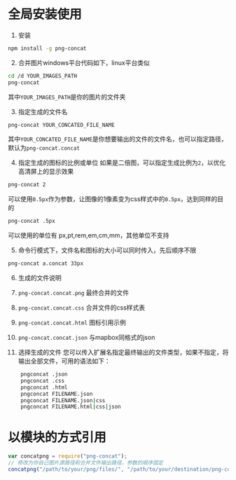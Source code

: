 # 全局安装使用

1. 安装
```sh
npm install -g png-concat
```

2. 合并图片windows平台代码如下，linux平台类似
```sh
cd /d YOUR_IMAGES_PATH
png-concat
```
其中`YOUR_IMAGES_PATH`是你的图片的文件夹

3. 指定生成的文件名
```sh
png-concat YOUR_CONCATED_FILE_NAME
```
其中`YOUR_CONCATED_FILE_NAME`是你想要输出的文件的文件名，也可以指定路径，默认为`png-concat.concat`

4. 指定生成的图标的比例或单位
如果是二倍图，可以指定生成比例为`2`，以优化高清屏上的显示效果
```sh
png-concat 2
```
可以使用`0.5px`作为参数，让图像的1像素变为css样式中的`0.5px`，达到同样的目的
```sh
png-concat .5px
```
可以使用的单位有 px,pt,rem,em,cm,mm，其他单位不支持

5. 命令行模式下，文件名和图标的大小可以同时传入，先后顺序不限
```sh
png-concat a.concat 33px
```
6. 生成的文件说明
1. `png-concat.concat.png` 最终合并的文件
2. `png-concat.concat.css` 合并文件的css样式表
3. `png-concat.concat.html` 图标引用示例
3. `png-concat.concat.json` 与mapbox同格式的json

6. 选择生成的文件
您可以传入扩展名指定最终输出的文件类型，如果不指定，将输出全部文件，可用的语法如下：
```sh 
    pngconcat .json
    pngconcat .css
    pngconcat .html
    pngconcat FILENAME.json
    pngconcat FILENAME.json|css
    pngconcat FILENAME.html|css|json
```

# 以模块的方式引用
```js
var concatpng = require("png-concat");
// 修改为你自己图片源路径和合并文件输出路径，参数的顺序固定
concatpng("/path/to/your/png/files/", "/path/to/your/destination/png-concat/files.concat", 1);
```